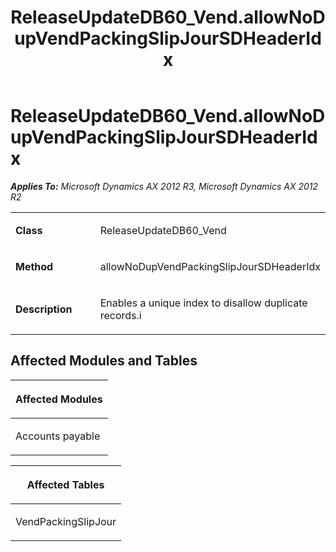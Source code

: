 ﻿---
title: ReleaseUpdateDB60_Vend.allowNoDupVendPackingSlipJourSDHeaderIdx
TOCTitle: ReleaseUpdateDB60_Vend.allowNoDupVendPackingSlipJourSDHeaderIdx
ms:assetid: a1d9ae78-7e44-aca7-40c6-bc70197ebc65
ms:mtpsurl: https://msdn.microsoft.com/en-us/library/JJ736732(v=AX.60)
ms:contentKeyID: 49710165
ms.date: 05/18/2015
mtps_version: v=AX.60
---

# ReleaseUpdateDB60\_Vend.allowNoDupVendPackingSlipJourSDHeaderIdx 


_**Applies To:** Microsoft Dynamics AX 2012 R3, Microsoft Dynamics AX 2012 R2_

<table>
<colgroup>
<col style="width: 50%" />
<col style="width: 50%" />
</colgroup>
<tbody>
<tr class="odd">
<td><p><strong>Class</strong></p></td>
<td><p>ReleaseUpdateDB60_Vend</p></td>
</tr>
<tr class="even">
<td><p><strong>Method</strong></p></td>
<td><p>allowNoDupVendPackingSlipJourSDHeaderIdx</p></td>
</tr>
<tr class="odd">
<td><p><strong>Description</strong></p></td>
<td><p>Enables a unique index to disallow duplicate records.i</p></td>
</tr>
</tbody>
</table>


## Affected Modules and Tables

<table>
<colgroup>
<col style="width: 100%" />
</colgroup>
<thead>
<tr class="header">
<th><p>Affected Modules</p></th>
</tr>
</thead>
<tbody>
<tr class="odd">
<td><p>Accounts payable</p></td>
</tr>
</tbody>
</table>


<table>
<colgroup>
<col style="width: 100%" />
</colgroup>
<thead>
<tr class="header">
<th><p>Affected Tables</p></th>
</tr>
</thead>
<tbody>
<tr class="odd">
<td><p>VendPackingSlipJour</p></td>
</tr>
</tbody>
</table>

  



